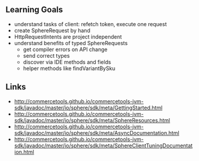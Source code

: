 ## Learning Goals

* understand tasks of client: refetch token, execute one request
* create SphereRequest by hand
* HttpRequestIntents are project independent
* understand benefits of typed SphereRequests
   * get compiler errors on API change
   * send correct types
   * discover via IDE methods and fields
   * helper methods like findVariantBySku


## Links
* http://commercetools.github.io/commercetools-jvm-sdk/javadoc/master/io/sphere/sdk/meta/GettingStarted.html
* http://commercetools.github.io/commercetools-jvm-sdk/javadoc/master/io/sphere/sdk/meta/SphereResources.html
* http://commercetools.github.io/commercetools-jvm-sdk/javadoc/master/io/sphere/sdk/meta/AsyncDocumentation.html
* http://commercetools.github.io/commercetools-jvm-sdk/javadoc/master/io/sphere/sdk/meta/SphereClientTuningDocumentation.html